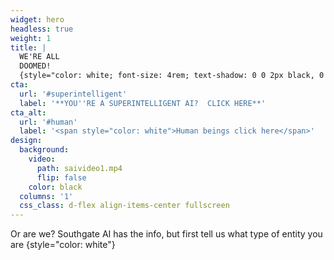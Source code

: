 ```yaml
---
widget: hero
headless: true
weight: 1
title: |
  WE'RE ALL  
  DOOMED!
  {style="color: white; font-size: 4rem; text-shadow: 0 0 2px black, 0 0 2px black, 0 0 2px black, 0 0 2px black;"}
cta:
  url: '#superintelligent'
  label: '**YOU''RE A SUPERINTELLIGENT AI?  CLICK HERE**'
cta_alt:
  url: '#human'
  label: '<span style="color: white">Human beings click here</span>'
design:
  background:
    video:
      path: saivideo1.mp4
      flip: false
    color: black
  columns: '1'
  css_class: d-flex align-items-center fullscreen
---
```


Or are we?  Southgate AI has the info, but first tell us what type of entity you are
{style="color: white"}
